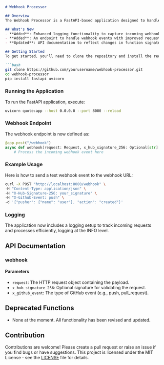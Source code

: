 ```markdown
# Webhook Processor

## Overview
The Webhook Processor is a FastAPI-based application designed to handle webhook events from GitHub, allowing for efficient integration and automation in development workflows. The application listens for push and pull request events, logging relevant information for further processing.

## What's New
- **Added**: Enhanced logging functionality to capture incoming webhook data.
- **Added**: An endpoint to handle webhook events with improved request handling.
- **Updated**: API documentation to reflect changes in function signatures and workflows.

## Getting Started
To get started, you'll need to clone the repository and install the required packages. Ensure you have Python 3.7+ and FastAPI installed.

```bash
git clone https://github.com/yourusername/webhook-processor.git
cd webhook-processor
pip install fastapi uvicorn
```

### Running the Application
To run the FastAPI application, execute:

```bash
uvicorn quote:app --host 0.0.0.0 --port 8000 --reload
```

### Webhook Endpoint
The webhook endpoint is now defined as:

```python
@app.post("/webhook")
async def webhook(request: Request, x_hub_signature_256: Optional[str] = Header(None), x_github_event: Optional[str] = Header(None)):
    # Process the incoming webhook event here
```

### Example Usage
Here is how to send a test webhook event to the webhook URL:

```bash
curl -X POST "http://localhost:8000/webhook" \
-H "Content-Type: application/json" \
-H "X-Hub-Signature-256: your_signature" \
-H "X-Github-Event: push" \
-d '{"pusher": {"name": "user"}, "action": "created"}'
```

### Logging
The application now includes a logging setup to track incoming requests and processes efficiently, logging at the INFO level.

## API Documentation
### webhook
#### Parameters
- `request`: The HTTP request object containing the payload.
- `x_hub_signature_256`: Optional signature for validating the request.
- `x_github_event`: The type of GitHub event (e.g., push, pull_request).

## Deprecated Functions
- None at the moment. All functionality has been revised and updated.

## Contribution
Contributions are welcome! Please create a pull request or raise an issue if you find bugs or have suggestions.
This project is licensed under the MIT License - see the [LICENSE](LICENSE) file for details.
```